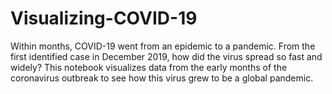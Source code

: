 # Visualizing-COVID-19

Within months, COVID-19 went from an epidemic to a pandemic. From the first identified case in December 2019, how did the virus spread so fast and widely? This notebook visualizes data from the early months of the coronavirus outbreak to see how this virus grew to be a global pandemic.

